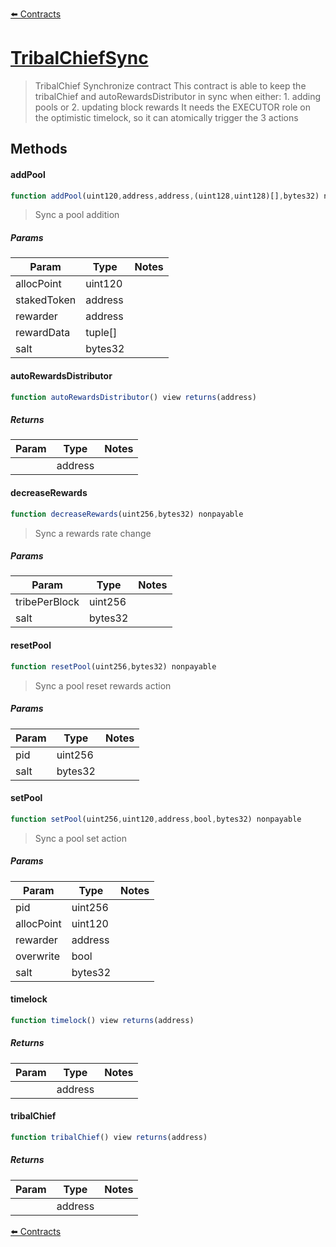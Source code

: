 [⬅️ Contracts](contracts.md)

# [TribalChiefSync](https://github.com/fei-protocol/fei-protocol-core/blob/develop/contracts/staking/TribalChiefSync.sol)

> TribalChief Synchronize contract This contract is able to keep the tribalChief and autoRewardsDistributor in sync when either: 1. adding pools or  2. updating block rewards It needs the EXECUTOR role on the optimistic timelock, so it can atomically trigger the 3 actions

## Methods

#### addPool

```javascript
function addPool(uint120,address,address,(uint128,uint128)[],bytes32) nonpayable
```

> Sync a pool addition

##### Params

| Param | Type | Notes |
| ----- | ---- | ----- |
| allocPoint | uint120 |  |
| stakedToken | address |  |
| rewarder | address |  |
| rewardData | tuple[] |  |
| salt | bytes32 |  |

#### autoRewardsDistributor

```javascript
function autoRewardsDistributor() view returns(address)
```

##### Returns

| Param | Type | Notes |
| ----- | ---- | ----- |
|  | address |  |

#### decreaseRewards

```javascript
function decreaseRewards(uint256,bytes32) nonpayable
```

> Sync a rewards rate change

##### Params

| Param | Type | Notes |
| ----- | ---- | ----- |
| tribePerBlock | uint256 |  |
| salt | bytes32 |  |

#### resetPool

```javascript
function resetPool(uint256,bytes32) nonpayable
```

> Sync a pool reset rewards action

##### Params

| Param | Type | Notes |
| ----- | ---- | ----- |
| pid | uint256 |  |
| salt | bytes32 |  |

#### setPool

```javascript
function setPool(uint256,uint120,address,bool,bytes32) nonpayable
```

> Sync a pool set action

##### Params

| Param | Type | Notes |
| ----- | ---- | ----- |
| pid | uint256 |  |
| allocPoint | uint120 |  |
| rewarder | address |  |
| overwrite | bool |  |
| salt | bytes32 |  |

#### timelock

```javascript
function timelock() view returns(address)
```

##### Returns

| Param | Type | Notes |
| ----- | ---- | ----- |
|  | address |  |

#### tribalChief

```javascript
function tribalChief() view returns(address)
```

##### Returns

| Param | Type | Notes |
| ----- | ---- | ----- |
|  | address |  |

[⬅️ Contracts](contracts.md)
